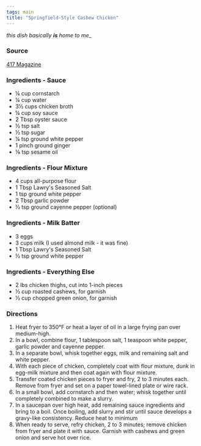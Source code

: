 ```yaml
---
tags: main
title: "Springfield-Style Cashew Chicken"
---
```


_this dish basically **is** home to me__

### Source
[417 Magazine](https://www.417mag.com/recipes/springfield-style-cashew-chicken/)

### Ingredients - Sauce
* ¼ cup cornstarch
* ¼ cup water
* 3½ cups chicken broth
* ¼ cup soy sauce
* 2 Tbsp oyster sauce
* ½ tsp salt
* ½ tsp sugar
* ¼ tsp ground white pepper
* 1 pinch ground ginger
* ⅛ tsp sesame oil

### Ingredients - Flour Mixture

* 4 cups all-purpose flour
* 1 Tbsp Lawry's Seasoned Salt
* 1 tsp ground white pepper
* 2 Tbsp garlic powder
* ½ tsp ground cayenne pepper (optional)

### Ingredients - Milk Batter
* 3 eggs
* 3 cups milk (I used almond milk - it was fine)
* 1 Tbsp Lawry's Seasoned Salt
* ½ tsp ground white pepper

### Ingredients - Everything Else
* 2 lbs chicken thighs, cut into 1-inch pieces
* ½ cup roasted cashews, for garnish
* ½ cup chopped green onion, for garnish

### Directions
1. Heat fryer to 350°F or heat a layer of oil in a large frying pan over medium-high.
1. In a bowl, combine flour, 1 tablespoon salt, 1 teaspoon white pepper, garlic powder and cayenne pepper.
1. In a separate bowl, whisk together eggs, milk and remaining salt and white pepper.
1. With each piece of chicken, completely coat with flour mixture, dunk in egg-milk mixture and then coat again with flour mixture.
1. Transfer coated chicken pieces to fryer and fry, 2 to 3 minutes each. Remove from fryer and set on a paper towel-lined plate or wire rack.
1. In a small bowl, add cornstarch and then water; whisk together until completely combined to make a slurry.
1. In a saucepan over high heat, add remaining sauce ingredients and bring to a boil. Once boiling, add slurry and stir until sauce develops a gravy-like consistency. Reduce heat to minimum
1. When ready to serve, refry chicken, 2 to 3 minutes; remove chicken from fryer and plate it with sauce. Garnish with cashews and green onion and serve hot over rice.